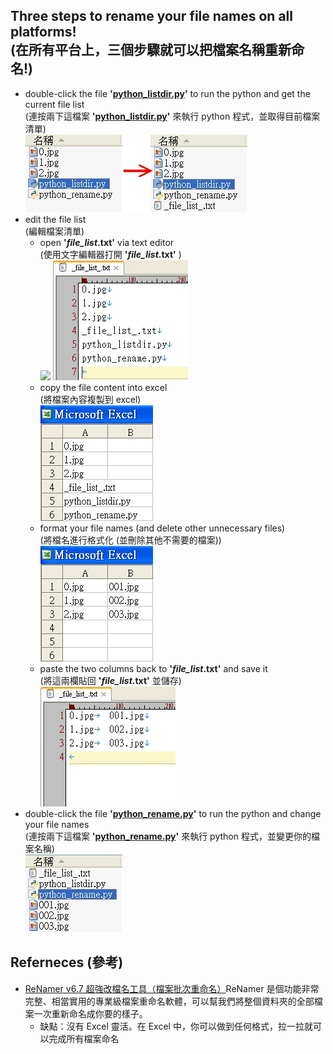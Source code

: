## Three steps to rename your file names **on all platforms**!<br>(在所有平台上，三個步驟就可以把檔案名稱重新命名!)
- double-click the file **'[python_listdir.py](python_listdir.py)'** to run the python and get the current file list<br>(連按兩下這檔案 **'[python_listdir.py](python_listdir.py)'** 來執行 python 程式，並取得目前檔案清單)<br>![](https://github.com/tsungjung411/refs/blob/master/images/00001_EasistRenamer_Step1_1.jpg)
- edit the file list<br>(編輯檔案清單)
  - open **'_file_list_.txt'** via text editor<br>(使用文字編輯器打開 **'_file_list_.txt'** )<br>![](https://github.com/tsungjung411/refs/blob/master/images/00002_EasistRenamer_Step2_1_1.jpg) ![](https://github.com/tsungjung411/refs/blob/master/images/00002_EasistRenamer_Step2_1.jpg) 
  - copy the file content into excel<br>(將檔案內容複製到 excel)<br>![](https://github.com/tsungjung411/refs/blob/master/images/00003_EasistRenamer_Step2_2.jpg) 
  - format your file names (and delete other unnecessary files)<br>(將檔名進行格式化 (並刪除其他不需要的檔案))<br>![](https://github.com/tsungjung411/refs/blob/master/images/00004_EasistRenamer_Step2_3.jpg) 
  - paste the two columns back to **'_file_list_.txt'** and save it<br>(將這兩欄貼回 **'_file_list_.txt'**  並儲存)<br>![](https://github.com/tsungjung411/refs/blob/master/images/00005_EasistRenamer_Step2_4.jpg)
- double-click the file **'[python_rename.py](python_rename.py)'** to run the python and change your file names<br>(連按兩下這檔案 **'[python_rename.py](python_rename.py)'** 來執行 python 程式，並變更你的檔案名稱)<br>![](https://github.com/tsungjung411/refs/blob/master/images/00006_EasistRenamer_Step3.jpg)


## Referneces (參考)
- [ReNamer v6.7 超強改檔名工具（檔案批次重命名）](https://briian.com/38536/)ReNamer 是個功能非常完整、相當實用的專業級檔案重命名軟體，可以幫我們將整個資料夾的全部檔案一次重新命名成你要的樣子。
	- 缺點：沒有 Excel 靈活。在 Excel 中，你可以做到任何格式，拉一拉就可以完成所有檔案命名
